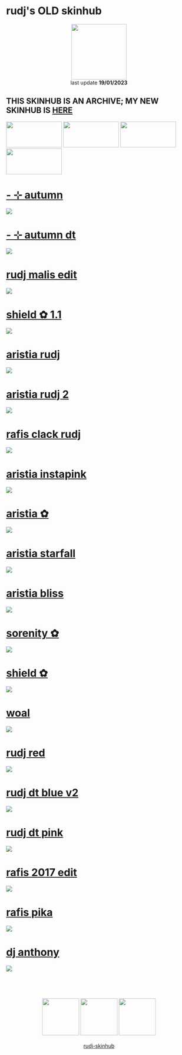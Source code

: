 # rudj's OLD skinhub
<p align="center">
<a href="https://osu.ppy.sh/users/11592896">
  <img src="https://a.ppy.sh/11592896"  
       width="150"
       height="150"></a>
<br>
last update <b>19/01/2023</b>
</p>

## THIS SKINHUB IS AN ARCHIVE; MY NEW SKINHUB IS <a href="rudj.md"><b>HERE</b></a>

<a href="https://github.com/rudjx3/skins/blob/main/README.md">
<img src="https://i.imgur.com/Pr3zA1H.png"
       width="151" 
       height="70"/></a>

<a href="https://www.youtube.com/watch?v=kbbgypvGPgM">
<img src="https://i.imgur.com/uDyKiLi.png"
       width="151" 
       height="70"/></a>

<a href="https://github.com/rudj-skinhub/woal/blob/tyfh/aeshub.md">
<img src="https://i.imgur.com/WPSNbSx.png"
       width="151" 
       height="70"/></a>

<a href="https://github.com/rudj-skinhub/woal/blob/tyfh/aeshub.md">
<img src="https://i.imgur.com/nnkLwEo.png" 
       width="151" 
       height="70"/></a>

# [- ⊹ autumn](https://github.com/rudj-skinhub/woal/raw/tyfh/rudj_old/-%20%E2%8A%B9%20autumn.osk)
[![](https://i.imgur.com/7uSegch.png)](https://github.com/rudj-skinhub/woal/raw/tyfh/rudj_old/-%20%E2%8A%B9%20autumn.osk)

# [- ⊹ autumn dt](https://github.com/rudj-skinhub/woal/raw/tyfh/rudj_old/-%20%E2%8A%B9%20autumn%20dt.osk)
[![](https://i.imgur.com/Ufi91UN.png)](https://github.com/rudj-skinhub/woal/raw/tyfh/rudj_old/-%20%E2%8A%B9%20autumn%20dt.osk)

# [rudj malis edit](https://github.com/rudj-skinhub/woal/raw/tyfh/rudj_old/rudj%20malis%20edit.osk)
[![](https://osu.ppy.sh/ss/18350711/d19a)](https://github.com/rudj-skinhub/woal/raw/tyfh/rudj_old/rudj%20malis%20edit.osk)

# [shield ✿ 1.1](https://github.com/rudj-skinhub/woal/raw/tyfh/rudj_old/shield%20%E2%9C%BF%201.1.osk)
[![](https://osu.ppy.sh/ss/18205149/2804)](https://github.com/rudj-skinhub/woal/raw/tyfh/rudj_old/shield%20%E2%9C%BF%201.1.osk)

# [aristia rudj](https://github.com/rudj-skinhub/woal/raw/tyfh/rudj_old/aristia%20rudj.osk)
[![](https://osu.ppy.sh/ss/18100588/d2cd)](https://github.com/rudj-skinhub/woal/raw/tyfh/rudj_old/aristia%20rudj.osk)

# [aristia rudj 2](https://github.com/rudj-skinhub/woal/raw/tyfh/rudj_old/aristia%20rudj%202.osk)
[![](https://osu.ppy.sh/ss/18205122/d7bb)](https://github.com/rudj-skinhub/woal/raw/tyfh/rudj_old/aristia%20rudj%202.osk)

# [rafis clack rudj](https://github.com/rudj-skinhub/woal/raw/tyfh/rudj_old/rafis%20clack%20rudj.osk)
[![](https://osu.ppy.sh/ss/18336094/00a3)](https://github.com/rudj-skinhub/woal/raw/tyfh/rudj_old/rafis%20clack%20rudj.osk)

# [aristia instapink](https://github.com/rudj-skinhub/woal/raw/tyfh/rudj_old/aristia%20instapink.osk)
[![](https://osu.ppy.sh/ss/17981062/fc28)](https://github.com/rudj-skinhub/woal/raw/tyfh/rudj_old/aristia%20instapink.osk)

# [aristia ✿](https://github.com/rudj-skinhub/woal/raw/tyfh/rudj_old/aristia%20%E2%9C%BF.osk)
[![](https://cdn.discordapp.com/attachments/830112595854884925/979755482862456882/screenshot361.jpg)](https://github.com/rudj-skinhub/woal/raw/tyfh/rudj_old/aristia%20%E2%9C%BF.osk)

# [aristia starfall](https://github.com/rudj-skinhub/woal/raw/tyfh/rudj_old/aristia%20starfall.osk)
[![](https://osu.ppy.sh/ss/18127462/f670)](https://github.com/rudj-skinhub/woal/raw/tyfh/rudj_old/aristia%20starfall.osk)

# [aristia bliss](https://github.com/rudj-skinhub/woal/raw/tyfh/rudj_old/aristia%20bliss.osk)
[![](https://osu.ppy.sh/ss/18205120/6b98)](https://github.com/rudj-skinhub/woal/raw/tyfh/rudj_old/aristia%20bliss.osk)

# [sorenity ✿](https://github.com/rudj-skinhub/woal/raw/tyfh/rudj_old/sorenity%20%E2%9C%BF.osk)
[![](https://i.imgur.com/fkmo1k2.png)](https://github.com/rudj-skinhub/woal/raw/tyfh/rudj_old/sorenity%20%E2%9C%BF.osk)

# [shield ✿](https://github.com/rudj-skinhub/woal/raw/tyfh/rudj_old/shield%20%E2%9C%BF.osk)
[![](https://i.imgur.com/RB0snK1.png)](https://github.com/rudj-skinhub/woal/raw/tyfh/rudj_old/shield%20%E2%9C%BF.osk)

# [woal](https://github.com/rudj-skinhub/woal/raw/tyfh/rudj_old/woal.osk)
[![](https://i.imgur.com/f0RCrcz.png)](https://github.com/rudj-skinhub/woal/raw/tyfh/rudj_old/woal.osk)

# [rudj red](https://github.com/rudj-skinhub/woal/raw/tyfh/rudj_old/rudj%20red.osk)
[![](https://osu.ppy.sh/ss/18205147/a14c)](https://github.com/rudj-skinhub/woal/raw/tyfh/rudj_old/rudj%20red.osk)

# [rudj dt blue v2](https://github.com/rudj-skinhub/woal/raw/tyfh/rudj_old/-%20rudj%20dt%20blue%20v2.osk)
[![](https://osu.ppy.sh/ss/17928170/990f)](https://github.com/rudj-skinhub/woal/raw/tyfh/rudj_old/-%20rudj%20dt%20blue%20v2.osk)

# [rudj dt pink](https://github.com/rudj-skinhub/woal/raw/tyfh/rudj_old/-%20rudj%20dt%20pink.osk)
[![](https://osu.ppy.sh/ss/17928162/0e12)](https://github.com/rudj-skinhub/woal/raw/tyfh/rudj_old/-%20rudj%20dt%20pink.osk)

# [rafis 2017 edit](https://github.com/rudj-skinhub/woal/raw/tyfh/rudj_old/rafis%202017%20edit.osk)
[![](https://osu.ppy.sh/ss/18205132/4047)](https://github.com/rudj-skinhub/woal/raw/tyfh/rudj_old/rafis%202017%20edit.osk)

# [rafis pika](https://github.com/rudj-skinhub/woal/raw/tyfh/rudj_old/rafis%20pika.osk)
[![](https://osu.ppy.sh/ss/18205134/ccd8)](https://github.com/rudj-skinhub/woal/raw/tyfh/rudj_old/rafis%20pika.osk)

# [dj anthony](https://github.com/rudj-skinhub/woal/raw/tyfh/rudj_old/dj%20anthony.osk)
[![](https://osu.ppy.sh/ss/18205128/7f1c)](https://github.com/rudj-skinhub/woal/raw/tyfh/rudj_old/dj%20anthony.osk)

#
<p align="center">
  <br></br>
  <a href="https://www.twitch.tv/rudj_">
  <img src="https://i.imgur.com/HM030lk.png" 
       width="100" 
       height="100"></a>
  <a href="https://www.youtube.com/channel/UCUFXZiWmZ9in66cgLsXi-xw">
  <img src="https://i.imgur.com/YWbDUUy.png"  
       width="100" 
       height="100"></a>
  <a href="https://twitter.com/rudj_">
  <img src="https://i.imgur.com/PUQ5uWf.png" 
       width="100" 
       height="100"></a>
  <br></br>
  <a href="README.md">rudj-skinhub</a>
 </p>
